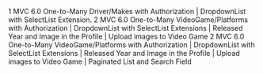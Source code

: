 1 MVC 6.0 One-to-Many Driver/Makes with Authorization | DropdownList with SelectList Extension.
2 MVC 6.0 One-to-Many VideoGame/Platforms with Authorization | DropdownList with SelectList Extensions | Released Year and Image in the Profile | Upload images to Video Game
2 MVC 6.0 One-to-Many VideoGame/Platforms with Authorization | DropdownList with SelectList Extensions | Released Year and Image in the Profile | Upload images to Video Game | Paginated List and Search Field
